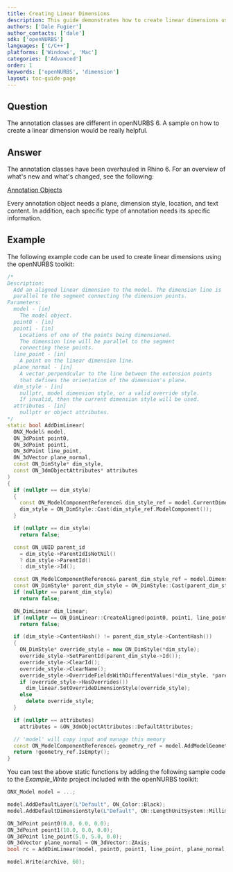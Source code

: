 ```yaml
---
title: Creating Linear Dimensions
description: This guide demonstrates how to create linear dimensions using openNURBS.
authors: ['Dale Fugier']
author_contacts: ['dale']
sdk: ['openNURBS']
languages: ['C/C++']
platforms: ['Windows', 'Mac']
categories: ['Advanced']
order: 1
keywords: ['openNURBS', 'dimension']
layout: toc-guide-page
---
```



## Question

The annotation classes are different in openNURBS 6. A sample on how to create a linear dimension would be really helpful.

## Answer

The annotation classes have been overhauled in Rhino 6. For an overview of what's new and what's changed, see the following:

[Annotation Objects](http://developer.rhino3d.com/guides/cpp/annotation-objects/)

Every annotation object needs a plane, dimension style, location, and text content. In addition, each specific type of annotation needs its specific information.

## Example

The following example code can be used to create linear dimensions using the openNURBS toolkit:

```cpp
/*
Description:
  Add an aligned linear dimension to the model. The dimension line is
  parallel to the segment connecting the dimension points.
Parameters:
  model - [in] 
    The model object.
  point0 - [in]
  point1 - [in]
    Locations of one of the points being dimensioned.
    The dimension line will be parallel to the segment
    connecting these points.
  line_point - [in]
    A point on the linear dimension line.
  plane_normal - [in]
    A vector perpendcular to the line between the extension points
    that defines the orientation of the dimension's plane.
  dim_style - [in]
    nullptr, model dimension style, or a valid override style.
    If invalid, then the current dimension style will be used.
  attributes - [in]
    nullptr or object attributes.
*/
static bool AddDimLinear(
  ONX_Model& model,
  ON_3dPoint point0,
  ON_3dPoint point1,
  ON_3dPoint line_point,
  ON_3dVector plane_normal,
  const ON_DimStyle* dim_style,
  const ON_3dmObjectAttributes* attributes
)
{
  if (nullptr == dim_style)
  {
    const ON_ModelComponentReference& dim_style_ref = model.CurrentDimensionStyle();
    dim_style = ON_DimStyle::Cast(dim_style_ref.ModelComponent());
  }

  if (nullptr == dim_style)
    return false;

  const ON_UUID parent_id
    = dim_style->ParentIdIsNotNil()
    ? dim_style->ParentId()
    : dim_style->Id();

  const ON_ModelComponentReference& parent_dim_style_ref = model.DimensionStyleFromId(parent_id);
  const ON_DimStyle* parent_dim_style = ON_DimStyle::Cast(parent_dim_style_ref.ModelComponent());
  if (nullptr == parent_dim_style)
    return false;

  ON_DimLinear dim_linear;
  if (nullptr == ON_DimLinear::CreateAligned(point0, point1, line_point, plane_normal, parent_dim_style->Id(), &dim_linear))
    return false;

  if (dim_style->ContentHash() != parent_dim_style->ContentHash())
  {
    ON_DimStyle* override_style = new ON_DimStyle(*dim_style);
    override_style->SetParentId(parent_dim_style->Id());
    override_style->ClearId();
    override_style->ClearName();
    override_style->OverrideFieldsWithDifferentValues(*dim_style, *parent_dim_style);
    if (override_style->HasOverrides())
      dim_linear.SetOverrideDimensionStyle(override_style);
    else
      delete override_style;
  }

  if (nullptr == attributes)
    attributes = &ON_3dmObjectAttributes::DefaultAttributes;

  // 'model' will copy input and manage this memory
  const ON_ModelComponentReference& geometry_ref = model.AddModelGeometryComponent(&dim_linear, attributes);
  return !geometry_ref.IsEmpty();
}
```

You can test the above static functions by adding the following sample code to the *Example_Write* project included with the openNURBS toolkit:

```cpp
ONX_Model model = ...;

model.AddDefaultLayer(L"Default", ON_Color::Black);
model.AddDefaultDimensionStyle(L"Default", ON::LengthUnitSystem::Millimeters, 0.001);

ON_3dPoint point0(0.0, 0.0, 0.0);
ON_3dPoint point1(10.0, 0.0, 0.0);
ON_3dPoint line_point(5.0, 5.0, 0.0);
ON_3dVector plane_normal = ON_3dVector::ZAxis;
bool rc = AddDimLinear(model, point0, point1, line_point, plane_normal, nullptr, nullptr);

model.Write(archive, 60);
```
